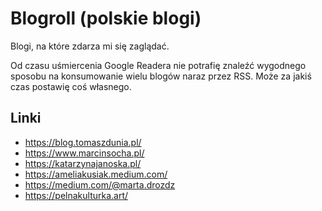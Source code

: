 # Blogroll (polskie blogi)

Blogi, na które zdarza mi się zaglądać.

Od czasu uśmiercenia Google Readera nie potrafię znaleźć wygodnego sposobu na konsumowanie wielu blogów naraz przez RSS. Może za jakiś czas postawię coś własnego.

## Linki

- https://blog.tomaszdunia.pl/
- https://www.marcinsocha.pl/
- https://katarzynajanoska.pl/
- https://ameliakusiak.medium.com/
- https://medium.com/@marta.drozdz
- https://pelnakulturka.art/
